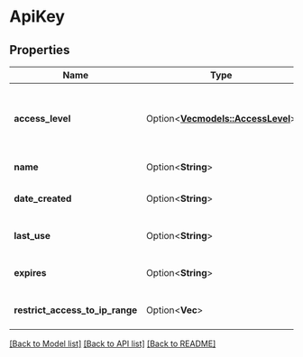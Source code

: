 # ApiKey

## Properties

Name | Type | Description | Notes
------------ | ------------- | ------------- | -------------
**access_level** | Option<[**Vec<models::AccessLevel>**](AccessLevel.md)> | Access level or permission to be assigned to this ApiKey. | [optional]
**name** | Option<**String**> | Name of the ApiKey. | [optional]
**date_created** | Option<**String**> | Date this ApiKey was created. | [optional]
**last_use** | Option<**String**> | Date this ApiKey was last used. | [optional]
**expires** | Option<**String**> | Date this ApiKey expires. | [optional]
**restrict_access_to_ip_range** | Option<**Vec<String>**> | Which IPs can use this ApiKey | [optional]

[[Back to Model list]](../README.md#documentation-for-models) [[Back to API list]](../README.md#documentation-for-api-endpoints) [[Back to README]](../README.md)


